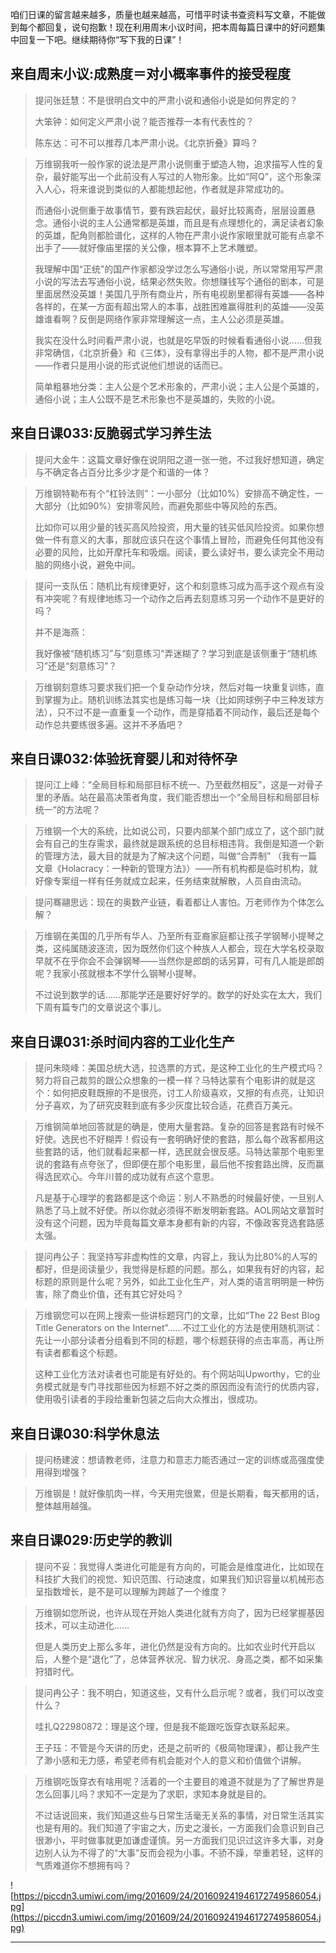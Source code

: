 咱们日课的留言越来越多，质量也越来越高，可惜平时读书查资料写文章，不能做到每个都回复，说句抱歉！现在利用周末小议时间，把本周每篇日课中的好问题集中回复一下吧。继续期待你“写下我的日课”！

## 来自周末小议:成熟度＝对小概率事件的接受程度

> 提问张廷慧：不是很明白文中的严肃小说和通俗小说是如何界定的？
> 
> 大笨钟：如何定义严肃小说？能否推荐一本有代表性的？
> 
> 陈东达：可不可以推荐几本严肃小说。《北京折叠》算吗？

> 万维钢我听一般作家的说法是严肃小说侧重于塑造人物，追求描写人性的复杂，最好能写出一个此前没有人写过的人物形象。比如“阿Q”，这个形象深入人心，将来谁说到类似的人都能想起他，作者就是非常成功的。
> 
> 而通俗小说侧重于故事情节，要有跌宕起伏，最好比较离奇，层层设置悬念。通俗小说的主人公通常都是英雄，而且是有点理想化的，满足读者幻象的英雄，配角则都脸谱化，这样的人物在严肃小说作家眼里就可能有点拿不出手了——就好像庙里摆的关公像，根本算不上艺术雕塑。
> 
> 我理解中国“正统”的国产作家都没学过怎么写通俗小说，所以常常用写严肃小说的写法去写通俗小说，结果必然失败。你想赚钱写个通俗的剧本，可是里面居然没英雄！美国几乎所有商业片，所有电视剧里都得有英雄——各种各样的，在某一方面有超出常人的本事，战胜困难赢得胜利的英雄——没英雄谁看啊？反倒是网络作家非常理解这一点，主人公必须是英雄。
> 
> 我实在没什么时间看严肃小说，也就是吃早饭的时候看看通俗小说……但我非常确信，《北京折叠》和《三体》，没有拿得出手的人物，都不是严肃小说——作者只是用小说的形式说他们想说的话而已。
> 
> 简单粗暴地分类：主人公是个艺术形象的，严肃小说；主人公是个英雄的，通俗小说；主人公既不是艺术形象也不是英雄的，失败的小说。

## 来自日课033:反脆弱式学习养生法

> 提问大金牛：这篇文章好像在说阴阳之道一张一弛，不过我好想知道，确定与不确定各占百分比多少才是个和谐的一体？

> 万维钢特勒布有个“杠铃法则”：一小部分（比如10%）安排高不确定性，一大部分（比如90%）安排零风险，而避免那些中等风险的东西。
> 
> 比如你可以用少量的钱买高风险投资，用大量的钱买低风险投资。如果你想做一件有意义的大事，那就应该只在这个事情上冒险，而避免任何其他没有必要的风险，比如开摩托车和吸烟。阅读，要么读好书，要么读完全不用动脑的网络小说，避免中间。

> 提问一支队伍：随机比有规律更好，这个和刻意练习成为高手这个观点有没有冲突呢？有规律地练习一个动作之后再去刻意练习另一个动作不是更好的吗？
> 
> 并不是海燕：
> 
> 我好像被“随机练习”与“刻意练习”弄迷糊了？学习到底是该侧重于“随机练习”还是“刻意练习”？

> 万维钢刻意练习要求我们把一个复杂动作分块，然后对每一块重复训练，直到掌握为止。随机训练法其实也是练习每一块（比如网球例子中三种发球方法），只不过不是一直重复一个动作，而是穿插着不同动作，最后还是每个动作总共要练很多遍。这并不矛盾吧？

## 来自日课032:体验抚育婴儿和对待怀孕

> 提问江上峰：“全局目标和局部目标不统一、乃至截然相反”，这是一对骨子里的矛盾。站在最高决策者角度，我们能否想出一个“全局目标和局部目标统一”的方法呢？

> 万维钢一个大的系统，比如说公司，只要内部某个部门成立了，这个部门就会有自己的生存需求，最终就是跟系统的总目标相违背。我倒是知道一个新的管理方法，最大目的就是为了解决这个问题，叫做“合弄制” （我有一篇文章《Holacracy：一种新的管理方法》）——所有机构都是临时机构，就好像专案组一样有任务就成立起来，任务结束就解散，人员自由流动。

> 提问骞翮思远：现在的奥数产业链，看着都让人害怕。万老师作为个体怎么解？

> 万维钢在美国的几乎所有华人、乃至所有亚裔家庭都让孩子学钢琴小提琴之类，这纯属随波逐流，因为既然你们这个种族人人都会，现在大学名校录取早就不在乎你会不会弹钢琴——当然你是郎朗的话另算，可有几人能是郎朗呢？我家小孩就根本不学什么钢琴小提琴。
> 
> 不过说到数学的话……那能学还是要好好学的。数学的好处实在太大，我们下周有篇专门的文章说这个事儿。

## 来自日课031:杀时间内容的工业化生产

> 提问朱晓峰：美国总统大选，拉选票的方式，是这种工业化的生产模式吗？努力将自己裁剪的跟公众想象的一模一样？马特达蒙有个电影讲的就是这个：如何把皮鞋既擦的不是很亮，讨工人阶级喜欢，又擦的有点亮，让知识分子喜欢，为了研究皮鞋到底有多少灰度比较合适，花费百万美元。

> 万维钢简单地回答就是的确是，使用大量套路。复杂的回答是套路有时候不好使。选民也不好糊弄！假设有一套明确好使的套路，那么每个政客都用这些套路的话，他们就看起来都一样，选民就会很反感。马特达蒙那个电影里说的套路有点夸张了，但即便在那个电影里，最后他不按套路出牌，反而赢得选民欢心。今年川普的成功就有点这个意思。
> 
> 凡是基于心理学的套路都是这个命运：别人不熟悉的时候最好使，一旦别人熟悉了马上就不好使。所以你就必须得不断发明新套路。AOL网站文章暂时没有这个问题，因为毕竟每篇文章本身都有新的内容，不像政客竞选套路感太强。

> 提问冉公子：我坚持写非虚构性的文章，内容上，我认为比80%的人写的都好，但是阅读量少，我觉得是标题的问题。那么，如果我有好的内容，起标题的原则是什么呢？另外，如此工业化生产，对人类的语言明明是一种伤害，除了商业价值，还有其它好处吗？

> 万维钢您可以在网上搜索一些讲标题窍门的文章，比如“The 22 Best Blog Title Generators on the Internet”……不过工业化的方法是使用随机测试：先让一小部分读者分组看到不同的标题，哪个标题获得的点击率高，再让所有读者都看这个标题。
> 
> 这种工业化方法对读者也可能是有好处的。有个网站叫Upworthy，它的业务模式就是专门寻找那些因为标题不好之类的原因而没有流行的优质内容，使用吸引读者的手段给重新包装之后向大众推出，很成功。

## 来自日课030:科学休息法

> 提问杨建波：想请教老师，注意力和意志力能否通过一定的训练或高强度使用得到增强？

> 万维钢是！就好像肌肉一样，今天用完很累，但是长期看，每天都用的话，整体越用越强。

## 来自日课029:历史学的教训

> 提问不妥：我觉得人类进化可能是有方向的，可能会是维度进化，比如现在科技扩大我们的视觉、知识范围、行动速度，如果我们知识容量以机械形态呈指数增长，是不是可以理解为跨越了一个维度？

> 万维钢如您所说，也许从现在开始人类进化就有方向了，因为已经掌握基因技术，可以主动进化……
> 
> 但是人类历史上那么多年，进化仍然是没有方向的。比如农业时代开启以后，人整个是“退化”了，总体营养状况、智力状况、身高之类，都不如采集狩猎时代。

> 提问冉公子：我不明白，知道这些，又有什么启示呢？或者，我们可以改变什么？
> 
> 哇扎Q22980872：理是这个理，但是我不能跟吃饭穿衣联系起来。
> 
> 
> 
> 王子珏：不管是今天讲的历史，还是之前听的《极简物理课》，都让我产生了渺小感和无力感，希望老师有机会能对个人的意义和价值做个讲解。

> 万维钢吃饭穿衣有啥用呢？活着的一个主要目的难道不就是为了了解世界是怎么回事儿吗？求知不一定是为了求职，求知本身就是目的。
> 
> 不过话说回来，我们知道这些与日常生活毫无关系的事情，对日常生活其实也是有用的。我们知道了宇宙之大，历史之漫长，一方面我们会意识到自己很渺小，平时做事就更加谦虚谨慎。另一方面我们见识过这许多大事，对身边别人认为不得了的“大事”反而会视为小事。不骄不躁，举重若轻，这样的气质难道你不想拥有吗？

![https://piccdn3.umiwi.com/img/201609/24/201609241946172749586054.jpg](https://piccdn3.umiwi.com/img/201609/24/201609241946172749586054.jpg)

---
